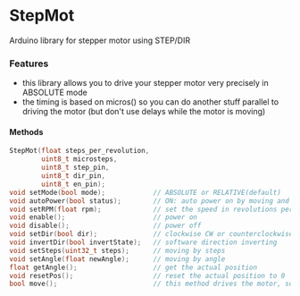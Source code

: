 # StepMot 
Arduino library for stepper motor using STEP/DIR

### Features
* this library allows you to drive your stepper motor very precisely in ABSOLUTE mode
* the timing is based on micros() so you can do another stuff parallel to driving the motor (but don't use delays while the motor is moving)

#### Methods
```C++
StepMot(float steps_per_revolution,
        uint8_t microsteps, 
        uint8_t step_pin, 
        uint8_t dir_pin, 
        uint8_t en_pin);
void setMode(bool mode);            // ABSOLUTE or RELATIVE(default)
void autoPower(bool status);        // ON: auto power on by moving and power off if stopped. OFF: power is always on (default)
void setRPM(float rpm);             // set the speed in revolutions per minute
void enable();                      // power on 
void disable();                     // power off
void setDir(bool dir);              // clockwise CW or counterclockwise CCW
void invertDir(bool invertState);   // software direction inverting
void setSteps(uint32_t steps);      // moving by steps
void setAngle(float newAngle);      // moving by angle
float getAngle();                   // get the actual position 
void resetPos();                    // reset the actual position to 0
bool move();                        // this method drives the motor, so it must be in the loop() function. Returns true if the motor is moving and false otherwise
```
  
  
